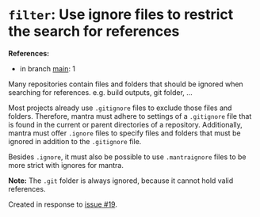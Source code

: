 # `filter`: Use ignore files to restrict the search for references

**References:**

- in branch [main](https://github.com/mhatzl/mantra/tree/main): 1

Many repositories contain files and folders that should be ignored when searching for references.
e.g. build outputs, git folder, ...

Most projects already use `.gitignore` files to exclude those files and folders.
Therefore, mantra must adhere to settings of a `.gitignore` file that is found in the current or parent directories of a repository.
Additionally, mantra must offer `.ignore` files to specify files and folders that must be ignored in addition to the `.gitignore` file.

Besides `.ignore`, it must also be possible to use `.mantraignore` files to be more strict with ignores for mantra.

**Note:** The `.git` folder is always ignored, because it cannot hold valid references.

Created in response to [issue #19](https://github.com/mhatzl/mantra/issues/19).
